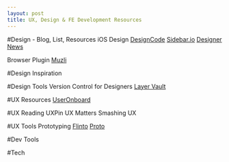 ```yaml
---
layout: post
title: UX, Design & FE Development Resources
---
```


#Design - Blog, List, Resources
iOS Design [DesignCode](https://designcode.io/learn?ref=hackingui)
[Sidebar.io](http://sidebar.io/)
[Designer News](https://news.layervault.com)

Browser Plugin [Muzli](http://muz.li/)

#Design Inspiration

#Design Tools
Version Control for Designers [Layer Vault](https://layervault.com/learn/version-control)



#UX Resources
[UserOnboard](http://www.useronboard.com)

#UX Reading
UXPin
UX Matters
Smashing UX

#UX Tools
Prototyping 
[Flinto](https://www.flinto.com/)
[Proto](https://proto.io)

#Dev Tools

#Tech

